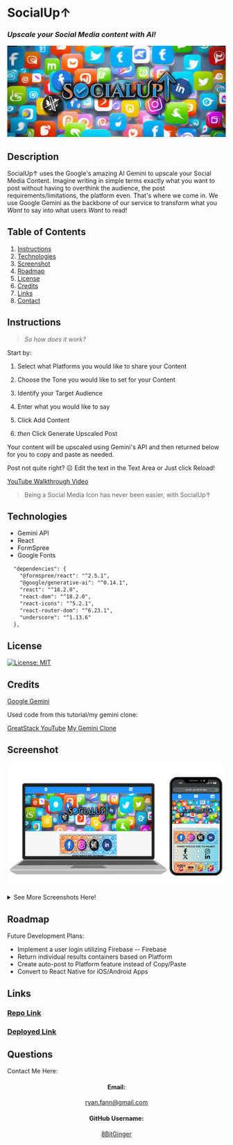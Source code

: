 # SocialUp↑

### _Upscale your Social Media content with AI!_

![logo](./FrontEnd/src/assets/images/readme-pics/socialLogoRM.jpg)

## Description

SocialUp↑ uses the Google's amazing AI Gemini to upscale your Social Media Content. Imagine writing in simple terms exactly what you want to post without having to overthink the audience, the post requirements/limitations, the platform even. That's where we come in. We use Google Gemini as the backbone of our service to transform what you _Want_ to say into what users _Want_ to read!

## Table of Contents

1. [Instructions](#instructions)
1. [Technologies](#technologies)
1. [Screenshot](#screenshot)
1. [Roadmap](#roadmap)
1. [License](#license)
1. [Credits](#credits)
1. [Links](#links)
1. [Contact](#contact)

<a id="instructions"></a>

## Instructions

> _So how does it work?_

Start by:

1. Select what Platforms you would like to share your Content

2. Choose the Tone you would like to set for your Content

3. Identify your Target Audience

4. Enter what you would like to say

5. Click Add Content

6. _then_ Click Generate Upscaled Post

Your content will be upscaled using Gemini's API and then returned below for you to copy and paste as needed.

Post not quite right? ☹ Edit the text in the Text Area or Just click Reload!

[YouTube Walkthrough Video](www.youtube.com)

> Being a Social Media Icon has never been easier, with SocialUp↑

<a id="technologies"></a>

## Technologies

- Gemini API
- React
- FormSpree
- Google Fonts

```
  "dependencies": {
    "@formspree/react": "^2.5.1",
    "@google/generative-ai": "^0.14.1",
    "react": "^18.2.0",
    "react-dom": "^18.2.0",
    "react-icons": "^5.2.1",
    "react-router-dom": "^6.23.1",
    "underscore": "^1.13.6"
  },
```

<a id="license"></a>

## License

[![License: MIT](https://img.shields.io/badge/License-MIT-yellow.svg)](https://opensource.org/licenses/MIT)

<a id="credits"></a>

## Credits

[Google Gemini](https://gemini.google.com/app)

Used code from this tutorial/my gemini clone:

[GreatStack YouTube](https://www.youtube.com/watch?v=0yboGn8errU)
[My Gemini Clone](https://gemini-ryan.netlify.app/)

<a id="screenshot"></a>

## Screenshot

![screenshot](./FrontEnd/src/assets/images/readme-pics/computer-layout-template.png)

<details closed>
<summary>See More Screenshots Here!</summary>
<br>

![screenshot](./FrontEnd/src/assets/images/readme-pics/socialUpScreenshot2.png)

![screenshot](./FrontEnd/src/assets/images/readme-pics/socialUpScreenshot3.png)

![screenshot](./FrontEnd/src/assets/images/readme-pics/socialUpScreenshot4.png)

![screenshot](./FrontEnd/src/assets/images/readme-pics/socialUpScreenshot5.png)

![screenshot](./FrontEnd/src/assets/images/readme-pics/socialUpScreenshot6.png)

![screenshot](./FrontEnd/src/assets/images/readme-pics/socialUpScreenshot7.png)

![screenshot](./FrontEnd/src/assets/images/readme-pics/socialUpScreenshot8.png)

![screenshot](./FrontEnd/src/assets/images/readme-pics/socialUpScreenshot9.png)

![screenshot](./FrontEnd/src/assets/images/readme-pics/socialUpScreenshot10.png)

</details>

<a id="roadmap"></a>

## Roadmap

Future Development Plans:

- Implement a user login utilizing Firebase
  -- Firebase
- Return individual results containers based on Platform
- Create auto-post to Platform feature instead of Copy/Paste
- Convert to React Native for iOS/Android Apps

<a id="links"></a>

## Links

### [Repo Link](https://github.com/8BitGinger/socialUp)

### [Deployed Link](https://social-up.vercel.app/)

<div align="center">

<a id="contact"></a>

</div>

## Questions

Contact Me Here:

<div align="center">

#### Email:

ryan.fann@gmail.com

#### GitHub Username:

[8BitGinger](https://github.com/8BitGinger)

</div>

